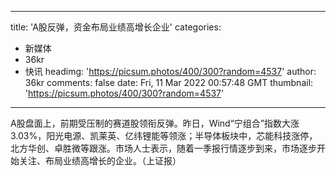 
---
title: 'A股反弹，资金布局业绩高增长企业'
categories: 
 - 新媒体
 - 36kr
 - 快讯
headimg: 'https://picsum.photos/400/300?random=4537'
author: 36kr
comments: false
date: Fri, 11 Mar 2022 00:57:48 GMT
thumbnail: 'https://picsum.photos/400/300?random=4537'
---

<div>   
A股盘面上，前期受压制的赛道股领衔反弹。昨日，Wind“宁组合”指数大涨3.03%，阳光电源、凯莱英、亿纬锂能等领涨；半导体板块中，芯能科技涨停，北方华创、卓胜微等跟涨。市场人士表示，随着一季报行情逐步到来，市场逐步开始关注、布局业绩高增长的企业。（上证报）  
</div>
            
